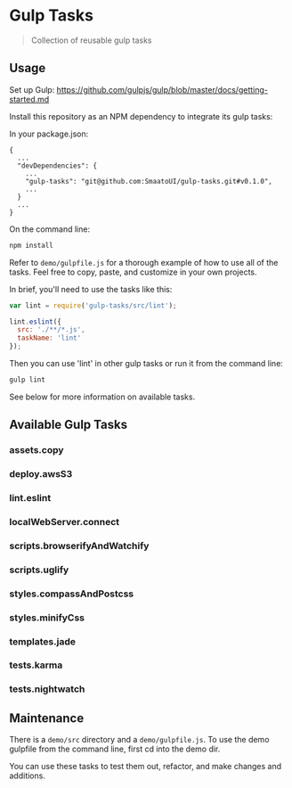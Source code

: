 
# Gulp Tasks

> Collection of reusable gulp tasks

## Usage

Set up Gulp: https://github.com/gulpjs/gulp/blob/master/docs/getting-started.md

Install this repository as an NPM dependency to integrate its gulp tasks:

In your package.json:
```
{
  ...
  "devDependencies": {
    ...
    "gulp-tasks": "git@github.com:SmaatoUI/gulp-tasks.git#v0.1.0",
    ...
  }
  ...
}
```

On the command line:
```bash
npm install
```

Refer to `demo/gulpfile.js` for a thorough example of how to use all of the
tasks. Feel free to copy, paste, and customize in your own projects.

In brief, you'll need to use the tasks like this:
```javascript
var lint = require('gulp-tasks/src/lint');

lint.eslint({
  src: './**/*.js',
  taskName: 'lint'
});
```

Then you can use 'lint' in other gulp tasks or run it from the command line:
```bash
gulp lint
```

See below for more information on available tasks.

## Available Gulp Tasks

### assets.copy
### deploy.awsS3
### lint.eslint
### localWebServer.connect
### scripts.browserifyAndWatchify
### scripts.uglify
### styles.compassAndPostcss
### styles.minifyCss
### templates.jade
### tests.karma
### tests.nightwatch

## Maintenance

There is a `demo/src` directory and a `demo/gulpfile.js`. To use the demo
gulpfile from the command line, first cd into the demo dir.

You can use these tasks to test them out, refactor, and make changes and additions.
